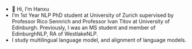 - 👋 Hi, I’m Hanxu
- I’m 1st Year NLP PhD student at University of Zurich supervised by Professor Rico Sennrich and Professor Ivan Titov at University of Edinburgh. Previously, I was an MS student and member of EdinburghNLP, RA of WestlakeNLP.
- I study multilingual language model, and alignment of language models.



